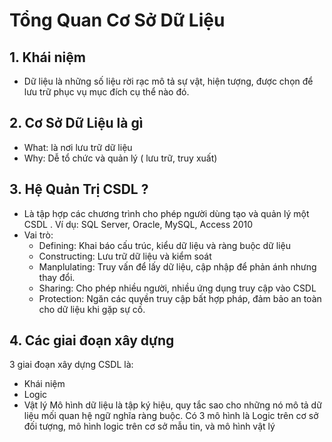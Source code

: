 # Tổng Quan Cơ Sở Dữ Liệu

## 1. Khái niệm
- Dữ liệu là những số liệu rời rạc mô tả sự vật, hiện tượng, được chọn để lưu trữ phục vụ mục đích cụ thể nào đó.

## 2. Cơ Sở Dữ Liệu là gì
- What: là nơi lưu trữ dữ liệu
- Why: Dễ tổ chức và quản lý ( lưu trữ, truy xuất)

## 3. Hệ Quản Trị CSDL ?
- Là tập hợp các chương trình cho phép người dùng tạo và quản lý một CSDL . Ví dụ: SQL Server, Oracle, MySQL, Access 2010
- Vai trò: 
    - Defining: Khai báo cấu trúc, kiểu dữ liệu và ràng buộc dữ liệu
    - Constructing: Lưu trữ dữ liệu và kiểm soát
    - Manplulating: Truy vấn để lấy dữ liệu, cập nhập để  phản ánh nhưng thay đổi.
    - Sharing: Cho phép nhiều người, nhiều ứng dụng truy cập vào CSDL
    - Protection: Ngăn các quyền truy cập bất hợp pháp, đảm bảo an toàn cho dữ liệu khi gặp sự cố.
    
## 4. Các giai đoạn xây dựng
3 giai đoạn xây dựng CSDL là:
- Khái niệm
- Logic
- Vật lý 
Mô hình dữ liệu là tập ký hiệu, quy tắc sao cho những nó mô tả dữ liệu mối quan hệ ngữ nghĩa ràng buộc.
Có 3 mô hình là Logic trên cơ sở đối tượng, mô hình logic trên cơ sở mẫu tin, và mô hình vật lý